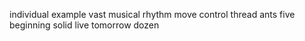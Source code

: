 individual example vast musical rhythm move control thread ants five beginning solid live tomorrow dozen